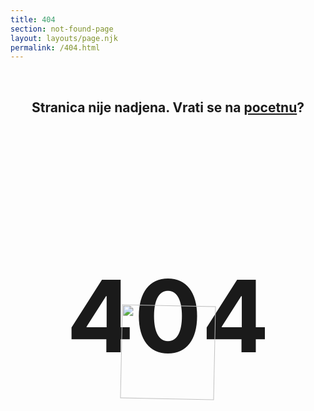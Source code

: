 ```yaml
---
title: 404
section: not-found-page
layout: layouts/page.njk
permalink: /404.html
---
```

<style>
h1:not(.logo) {
  display: none;
}

h2 {
  text-align: center;
}

main a {
  text-decoration: underline wavy var(--hot-pink) 2.2px;
}

main a:hover, main a:focus {
  background-size: 0;
}

.container__inner {
	position: relative;
	max-width: 100%;
	max-height: 500px;
	background: url("https://timedotcom.files.wordpress.com/2017/10/229-westerlund-21.jpg?w=1520&quality=85&h=1139")
		0 0 no-repeat;
}

.fourofour {
	font-size: 10rem;
	color: var(--hot-pink);
	mix-blend-mode: multiply;
}
.astronaut {
	animation: spin 20000ms linear infinite;
	height: 150px;
	width: 150px;
  position: absolute;
  margin-left: auto;
  margin-right: auto;
  top: 80px;
  left: 0;
  right: 0;
  text-align: center;
}

@keyframes spin {
	100% {
		transform: rotate(360deg);
	}
}
</style>

<br>
<h2>Stranica nije nadjena. Vrati se na <a class="underline" href="/">pocetnu</a>?</h2>

<div class="container__inner">
  <h2 class="fourofour">404</h2>
  <img class="astronaut" src="https://www.kennedyspacecenter.com/-/media/DNC/KSCVC/Global-Images/spaceman.ashx?h=263&w=252&la=en&hash=2FB54795818BD9CF32971DFA04CF41F420B6F63C" alt="">
</div>